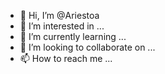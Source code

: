- 👋 Hi, I’m @Ariestoa
- 👀 I’m interested in ...
- 🌱 I’m currently learning ...
- 💞️ I’m looking to collaborate on ...
- 📫 How to reach me ...

<!---
Ariestoa/Ariestoa is a ✨ special ✨ repository because its `README.md` (this file) appears on your GitHub profile.
You can click the Preview link to take a look at your changes.
--->
